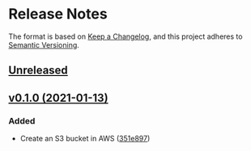 # Release Notes

The format is based on [Keep a Changelog](https://keepachangelog.com/en/1.0.0/),
and this project adheres to [Semantic Versioning](https://semver.org/spec/v2.0.0.html).

## [Unreleased](https://github.com/eriktisme/terraform-aws-s3-bucket/compare/v0.1.0...master)

## [v0.1.0 (2021-01-13)](https://github.com/eriktisme/terraform-aws-s3-bucket/compare/master...v0.1.0)

### Added

- Create an S3 bucket in AWS  ([351e897](https://github.com/eriktisme/terraform-aws-s3-bucket/commit/351e897e9258cb396e492cfa4de8c78cb51569be))
